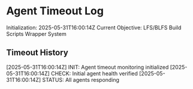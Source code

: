 # Agent Timeout Log
Initialization: 2025-05-31T16:00:14Z
Current Objective: LFS/BLFS Build Scripts Wrapper System

## Timeout History
[2025-05-31T16:00:14Z] INIT: Agent timeout monitoring initialized
[2025-05-31T16:00:14Z] CHECK: Initial agent health verified
[2025-05-31T16:00:14Z] STATUS: All agents responding

